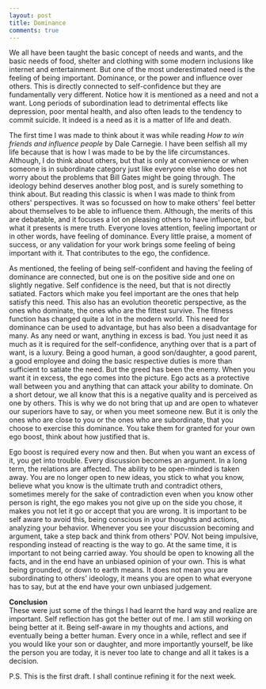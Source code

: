 ```yaml
---
layout: post
title: Dominance
comments: true
---
```


We all have been taught the basic concept of needs and wants, and the basic needs of food, shelter and clothing with some modern inclusions like internet and entertainment. But one of the most underestimated need is the feeling of being important. Dominance, or the power and influence over others. This is directly connected to self-confidence but they are fundamentally very different. Notice how it is mentioned as a need and not a want. Long periods of subordination lead to detrimental effects like depression, poor mental health, and also often leads to the tendency to commit suicide. It indeed is a need as it is a matter of life and death.  

The first time I was made to think about it was while reading _How to win friends and influence people_ by Dale Carnegie. I have been selfish all my life because that is how I was made to be by the life circumstances. Although, I do think about others, but that is only at convenience or when someone is in subordinate category just like everyone else who does not worry about the problems that Bill Gates might be going through. The ideology behind deserves another blog post, and is surely something to think about. But reading this classic is when I was made to think from others' perspectives. It was so focussed on how to make others' feel better about themselves to be able to influence them. Although, the merits of this are debatable, and it focuses a lot on pleasing others to have influence, but what it presents is mere truth. Everyone loves attention, feeling important or in other words, have feeling of dominance. Every little praise, a moment of success, or any validation for your work brings some feeling of being important with it. That contributes to the ego, the confidence.  

As mentioned, the feeling of being self-confident and having the feeling of dominance are connected, but one is on the positive side and one on slightly negative. Self confidence is the need, but that is not directly satiated. Factors which make you feel important are the ones that help satisfy this need. This also has an evolution theoretic perspective, as the ones who dominate, the ones who are the fittest survive. The fitness function has changed quite a lot in the modern world. This need for dominance can be used to advantage, but has also been a disadvantage for many. As any need or want, anything in excess is bad. You just need it as much as it is required for the self-confidence, anything over that is a part of want, is a luxury. Being a good human, a good son/daughter, a good parent, a good employee and doing the basic respective duties is more than sufficient to satiate the need. But the greed has been the enemy. When you want it in excess, the ego comes into the picture. Ego acts as a protective wall between you and anything that can attack your ability to dominate. On a short detour, we all know that this is a negative quality and is perceived as one by others. This is why we do not bring that up and are open to whatever our superiors have to say, or when you meet someone new. But it is only the ones who are close to you or the ones who are subordinate, that you choose to exercise this dominance. You take them for granted for your own ego boost, think about how justified that is.  

Ego boost is required every now and then. But when you want an excess of it, you get into trouble. Every discussion becomes an argument. In a long term, the relations are affected. The ability to be open-minded is taken away. You are no longer open to new ideas, you stick to what you know, believe what you know is the ultimate truth and contradict others, sometimes merely for the sake of contradiction even when you know other person is right, the ego makes you not give up on the side you chose, it makes you not let it go or accept that you are wrong. It is important to be self aware to avoid this, being conscious in your thoughts and actions, analyzing your behavior. Whenever you see your discussion becoming and argument, take a step back and think from others' POV. Not being impulsive, responding instead of reacting is the way to go. At the same time, it is important to not being carried away. You should be open to knowing all the facts, and in the end have an unbiased opinion of your own. This is what being grounded, or down to earth means. It does not mean you are subordinating to others' ideology, it means you are open to what everyone has to say, but at the end have your own unbiased judgement.  

**Conclusion**  
These were just some of the things I had learnt the hard way and realize are important. Self reflection has got the better out of me. I am still working on being better at it. Being self-aware in my thoughts and actions, and eventually being a better human. Every once in a while, reflect and see if you would like your son or daughter, and more importantly yourself, be like the person you are today, it is never too late to change and all it takes is a decision.  


P.S. This is the first draft. I shall continue refining it for the next week.